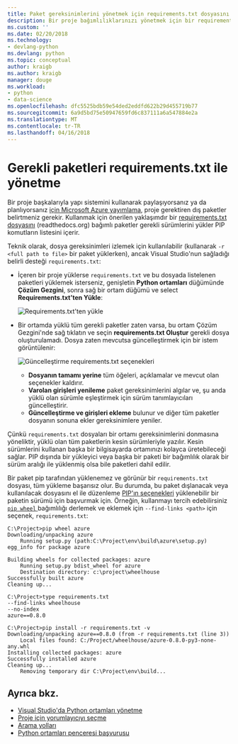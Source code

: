 ```yaml
---
title: Paket gereksinimlerini yönetmek için requirements.txt dosyasını kullanma
description: Bir proje bağımlılıklarınızı yönetmek için bir requirements.txt dosyasını kullanabilirsiniz. Requirements.txt dosyasını içeren bir proje almaya devam ederseniz, bu bağımlılıkları tek bir adımda kolayca yükleyebilirsiniz.
ms.custom: ''
ms.date: 02/20/2018
ms.technology:
- devlang-python
ms.devlang: python
ms.topic: conceptual
author: kraigb
ms.author: kraigb
manager: douge
ms.workload:
- python
- data-science
ms.openlocfilehash: dfc5525bdb59e54ded2eddfd622b29d455719b77
ms.sourcegitcommit: 6a9d5bd75e50947659fd6c837111a6a547884e2a
ms.translationtype: MT
ms.contentlocale: tr-TR
ms.lasthandoff: 04/16/2018
---
```

# <a name="managing-required-packages-with-requirementstxt"></a>Gerekli paketleri requirements.txt ile yönetme

Bir proje başkalarıyla yapı sistemini kullanarak paylaşıyorsanız ya da planlıyorsanız [için Microsoft Azure yayımlama](python-azure-cloud-service-project-template.md), proje gerektiren dış paketler belirtmeniz gerekir. Kullanmak için önerilen yaklaşımdır bir [requirements.txt dosyasını](http://pip.readthedocs.org/en/latest/user_guide.html#requirements-files) (readthedocs.org) bağımlı paketler gerekli sürümlerini yükler PIP komutların listesini içerir.

Teknik olarak, dosya gereksinimleri izlemek için kullanılabilir (kullanarak `-r <full path to file>` bir paket yüklerken), ancak Visual Studio'nun sağladığı belirli desteği `requirements.txt`:

- İçeren bir proje yüklerse `requirements.txt` ve bu dosyada listelenen paketleri yüklemek isterseniz, genişletin **Python ortamları** düğümünde **Çözüm Gezgini**, sonra sağ bir ortam düğümü ve select **Requirements.txt'ten Yükle**:

    ![Requirements.txt'ten yükle](media/environments-requirements-txt-install.png)

- Bir ortamda yüklü tüm gerekli paketler zaten varsa, bu ortam Çözüm Gezgini'nde sağ tıklatın ve seçin **requirements.txt Oluştur** gerekli dosya oluşturulamadı. Dosya zaten mevcutsa güncelleştirmek için bir istem görüntülenir:

    ![Güncelleştirme requirements.txt seçenekleri](media/environments-requirements-txt-replace.png)

  - **Dosyanın tamamı yerine** tüm öğeleri, açıklamalar ve mevcut olan seçenekler kaldırır.
  - **Varolan girişleri yenileme** paket gereksinimlerini algılar ve, şu anda yüklü olan sürümle eşleştirmek için sürüm tanımlayıcıları güncelleştirir.
  - **Güncelleştirme ve girişleri ekleme** bulunur ve diğer tüm paketler dosyanın sonuna ekler gereksinimlere yeniler.

Çünkü `requirements.txt` dosyaları bir ortamı gereksinimlerini donmasına yöneliktir, yüklü olan tüm paketlerin kesin sürümleriyle yazılır. Kesin sürümlerini kullanan başka bir bilgisayarda ortamınızı kolayca üretebileceği sağlar. PIP dışında bir yükleyici veya başka bir paketi bir bağımlılık olarak bir sürüm aralığı ile yüklenmiş olsa bile paketleri dahil edilir.

Bir paket pip tarafından yüklenemez ve görünür bir `requirements.txt` dosyası, tüm yükleme başarısız olur. Bu durumda, bu paket dışlanacak veya kullanılacak dosyasını el ile düzenleme [PIP'ın seçenekleri](http://pip.readthedocs.org/en/latest/reference/pip_install.html#requirements-file-format) yüklenebilir bir paketin sürümü için başvurmak için. Örneğin, kullanmayı tercih edebilirsiniz [ `pip wheel` ](http://pip.readthedocs.org/en/latest/reference/pip_wheel.html) bağımlılığı derlemek ve eklemek için `--find-links <path>` için seçenek, `requirements.txt`:

```output
C:\Project>pip wheel azure
Downloading/unpacking azure
    Running setup.py (path:C:\Project\env\build\azure\setup.py) egg_info for package azure

Building wheels for collected packages: azure
    Running setup.py bdist_wheel for azure
    Destination directory: c:\project\wheelhouse
Successfully built azure
Cleaning up...

C:\Project>type requirements.txt
--find-links wheelhouse
--no-index
azure==0.8.0

C:\Project>pip install -r requirements.txt -v
Downloading/unpacking azure==0.8.0 (from -r requirements.txt (line 3))
    Local files found: C:/Project/wheelhouse/azure-0.8.0-py3-none-any.whl
Installing collected packages: azure
Successfully installed azure
Cleaning up...
    Removing temporary dir C:\Project\env\build...
```

## <a name="see-also"></a>Ayrıca bkz.

- [Visual Studio'da Python ortamları yönetme](managing-python-environments-in-visual-studio.md)
- [Proje için yorumlayıcıyı seçme](selecting-a-python-environment-for-a-project.md)
- [Arama yolları](search-paths.md)
- [Python ortamları penceresi başvurusu](python-environments-window-tab-reference.md)